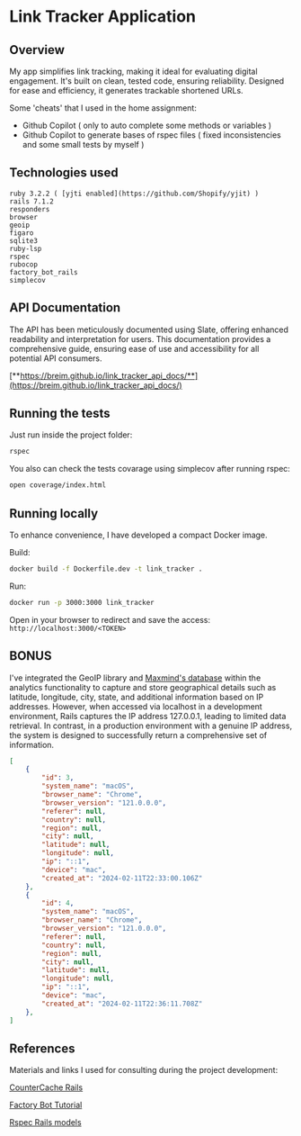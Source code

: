 
# Link Tracker Application

## Overview

My app simplifies link tracking, making it ideal for evaluating digital engagement. It's built on clean, tested code, ensuring reliability. Designed for ease and efficiency, it generates trackable shortened URLs. 

Some 'cheats' that I used in the home assignment:
- Github Copilot ( only to auto complete some methods or variables )
- Github Copilot to generate bases of rspec files ( fixed inconsistencies and some small tests by myself )


## Technologies used
```
ruby 3.2.2 ( [yjti enabled](https://github.com/Shopify/yjit) )
rails 7.1.2
responders
browser
geoip
figaro
sqlite3
ruby-lsp
rspec
rubocop
factory_bot_rails
simplecov
```

## API Documentation

The API has been meticulously documented using Slate, offering enhanced readability and interpretation for users. This documentation provides a comprehensive guide, ensuring ease of use and accessibility for all potential API consumers.

[**https://breim.github.io/link_tracker_api_docs/**](https://breim.github.io/link_tracker_api_docs/)


## Running the tests

Just run inside the project folder:
```bash
rspec
```

You also can check the tests covarage using simplecov after running rspec:

```bash
open coverage/index.html
```

## Running locally

To enhance convenience, I have developed a compact Docker image.

Build:
```bash
docker build -f Dockerfile.dev -t link_tracker .
```

Run:
```bash
docker run -p 3000:3000 link_tracker
```

Open in your browser to redirect and save the access:
``http://localhost:3000/<TOKEN>``



## BONUS
  
I've integrated the GeoIP library and [Maxmind's database](https://dev.maxmind.com/geoip/geolite2-free-geolocation-data) within the analytics functionality to capture and store geographical details such as latitude, longitude, city, state, and additional information based on IP addresses. However, when accessed via localhost in a development environment, Rails captures the IP address 127.0.0.1, leading to limited data retrieval. In contrast, in a production environment with a genuine IP address, the system is designed to successfully return a comprehensive set of information.

```json
[
	{
		"id": 3,
		"system_name": "macOS",
		"browser_name": "Chrome",
		"browser_version": "121.0.0.0",
		"referer": null,
		"country": null,
		"region": null,
		"city": null,
		"latitude": null,
		"longitude": null,
		"ip": "::1",
		"device": "mac",
		"created_at": "2024-02-11T22:33:00.106Z"
	},
	{
		"id": 4,
		"system_name": "macOS",
		"browser_name": "Chrome",
		"browser_version": "121.0.0.0",
		"referer": null,
		"country": null,
		"region": null,
		"city": null,
		"latitude": null,
		"longitude": null,
		"ip": "::1",
		"device": "mac",
		"created_at": "2024-02-11T22:36:11.708Z"
	},
]
```


## References

Materials and links I used for consulting during the project development:

[CounterCache Rails](https://blog.appsignal.com/2018/06/19/activerecords-counter-cache.html)

[Factory Bot Tutorial](https://semaphoreci.com/community/tutorials/working-effectively-with-data-factories-using-factorygirl)

[Rspec Rails models](https://remimercier.com/how-to-test-rails-models-with-rspec/)
